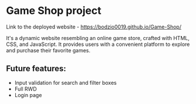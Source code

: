 # Game Shop project

Link to the deployed website - <https://bodzio0019.github.io/Game-Shop/>

It's a dynamic website resembling an online game store, crafted with HTML, CSS, and JavaScript. It provides users with a convenient platform to explore and purchase their favorite games.

## Future features:
- Input validation for search and filter boxes
- Full RWD
- Login page
